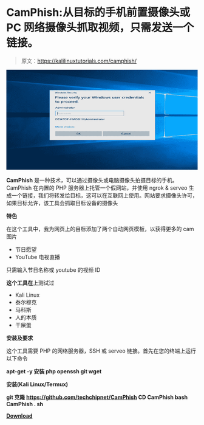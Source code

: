 # CamPhish:从目标的手机前置摄像头或 PC 网络摄像头抓取视频，只需发送一个链接。

> 原文：<https://kalilinuxtutorials.com/camphish/>

[![Pickl3 : Windows Active User Credential Phishing Tool](img//e88ad3861e6d4aa4d8549e685c077b1f.png "Pickl3 : Windows Active User Credential Phishing Tool")](https://1.bp.blogspot.com/-ugFq-gRFdh0/Xm-4F8XO62I/AAAAAAAAFfo/5KgJbdxfBcg44L2WcwASnoCbl8kjzdohACLcBGAsYHQ/s1600/Pickl3%25281%2529.png)

**CamPhish** 是一种技术，可以通过摄像头或电脑摄像头拍摄目标的手机。CamPhish 在内置的 PHP 服务器上托管一个假网站，并使用 ngrok & serveo 生成一个链接，我们将转发给目标，这可以在互联网上使用。网站要求摄像头许可，如果目标允许，该工具会抓取目标设备的摄像头

**特色**

在这个工具中，我为网页上的目标添加了两个自动网页模板，以获得更多的 cam 图片

*   节日愿望
*   YouTube 电视直播

只需输入节日名称或 youtube 的视频 ID

**这个工具在**上测试过

*   Kali Linux
*   泰尔穆克
*   马科斯
*   人的本质
*   干屎蛋

**安装及要求**

这个工具需要 PHP 的网络服务器，SSH 或 serveo 链接。首先在您的终端上运行以下命令

**apt-get -y 安装 php openssh git wget**

**安装(Kali Linux/Termux)**

**git 克隆 https://github.com/techchipnet/CamPhish
CD CamPhish
bash CamPhish . sh**

[**Download**](https://github.com/techchipnet/CamPhish)